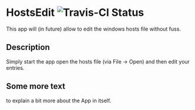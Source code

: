 # HostsEdit ![Travis-CI Status](https://travis-ci.org/mitoskalandiel/HostsEdit.svg?branch=master)
This app will (in future) allow to edit the windows hosts file without fuss.
## Description
Simply start the app open the hosts file (via File -> Open) and then edit your entries.
## Some more text
to explain a bit more about the App in itself.
